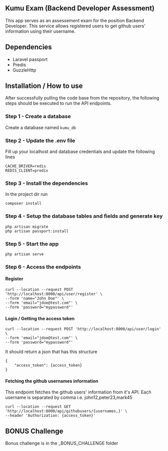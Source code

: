 ## Kumu Exam (Backend Developer Assessment)

This app serves as an assessement exam for the position Backend Developer. This service allows registered users to get github users' information using their username.

## Dependencies
- Laravel passport
- Predis
- GuzzleHttp

## Installation / How to use
After successfully pulling the code base from the repository, the following steps should be executed to run the API endpoints.

### Step 1 - Create a database
Create a database named `kumu_db`
### Step 2 - Update the .env file
Fill up your localhost and database credentials and
update the following lines
```
CACHE_DRIVER=redis
REDIS_CLIENT=predis
```
### Step 3 - Install the dependencies
In the project dir run
```
composer install
```
### Step 4 - Setup the database tables and fields and generate key
```
php artisan migrate
php artisan passport:install
```
### Step 5 - Start the app
```
php artisan serve
```

### Step 6 - Access the endpoints
#### Register
```
curl --location --request POST 'http://localhost:8000/api/user/register' \
--form 'name="John Doe"' \
--form 'email="jdoe@test.com"' \
--form 'password="mypassword"'
```
#### Login / Getting the access token
```
curl --location --request POST 'http://localhost:8000/api/user/login' \
--form 'email="jdoe@test.com"' \
--form 'password="mypassword"'
```
It should return a json that has this structure
```
{
	"access_token": {access_token}
}
```
#### Fetching the github usernames information
This endpoint fetches the github users' information from it's API.
Each username is separated by comma i.e. john12,peter23,mark45
```
curl --location --request GET 'http://localhost:8000/api/githubusers/{usernames,}' \
--header 'Authorization: {access_token}'
```

## BONUS Challenge
Bonus challenge is in the _BONUS_CHALLENGE folder
